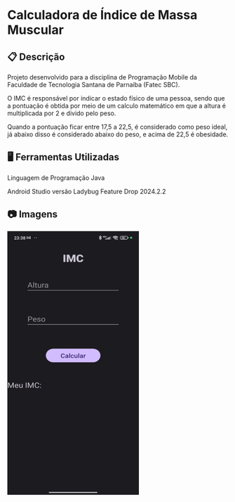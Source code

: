 
# Calculadora de Índice de Massa Muscular

## 📋 Descrição 
Projeto desenvolvido para a disciplina de Programação Mobile da Faculdade de Tecnologia Santana de Parnaíba (Fatec SBC).
 
O IMC é responsável por indicar o estado físico de uma pessoa, sendo que a pontuação é obtida por meio de um calculo matemático em que a altura é multiplicada por 2 e divido pelo peso. 

Quando a pontuação ficar entre 17,5 a 22,5, é considerado como peso ideal, já abaixo disso é considerado abaixo do peso, e acima de 22,5 é obesidade.

## 🖥️ Ferramentas Utilizadas

Linguagem de Programação Java 

Android Studio versão Ladybug Feature Drop 2024.2.2

## 📷 Imagens
<img src="img/telaIMC01.jpg" alt="Texto Alternativo" height="600" width="300">
